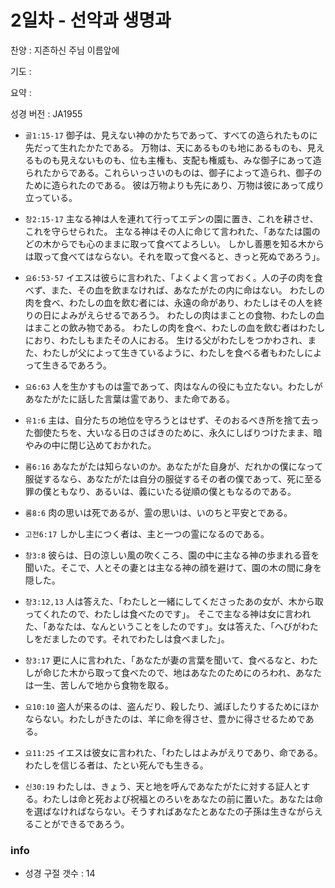 # 2일차 - 선악과 생명과

찬양 : 지존하신 주님 이름앞에

기도 : 

요약 : 

성경 버전 : JA1955

- `골1:15-17` 御子は、見えない神のかたちであって、すべての造られたものに先だって生れたかたである。 万物は、天にあるものも地にあるものも、見えるものも見えないものも、位も主権も、支配も権威も、みな御子にあって造られたからである。これらいっさいのものは、御子によって造られ、御子のために造られたのである。 彼は万物よりも先にあり、万物は彼にあって成り立っている。

- `창2:15-17` 主なる神は人を連れて行ってエデンの園に置き、これを耕させ、これを守らせられた。 主なる神はその人に命じて言われた、「あなたは園のどの木からでも心のままに取って食べてよろしい。 しかし善悪を知る木からは取って食べてはならない。それを取って食べると、きっと死ぬであろう」。

- `요6:53-57` イエスは彼らに言われた、「よくよく言っておく。人の子の肉を食べず、また、その血を飲まなければ、あなたがたの内に命はない。 わたしの肉を食べ、わたしの血を飲む者には、永遠の命があり、わたしはその人を終りの日によみがえらせるであろう。 わたしの肉はまことの食物、わたしの血はまことの飲み物である。 わたしの肉を食べ、わたしの血を飲む者はわたしにおり、わたしもまたその人におる。 生ける父がわたしをつかわされ、また、わたしが父によって生きているように、わたしを食べる者もわたしによって生きるであろう。

- `요6:63` 人を生かすものは霊であって、肉はなんの役にも立たない。わたしがあなたがたに話した言葉は霊であり、また命である。

- `유1:6` 主は、自分たちの地位を守ろうとはせず、そのおるべき所を捨て去った御使たちを、大いなる日のさばきのために、永久にしばりつけたまま、暗やみの中に閉じ込めておかれた。

- `롬6:16` あなたがたは知らないのか。あなたがた自身が、だれかの僕になって服従するなら、あなたがたは自分の服従するその者の僕であって、死に至る罪の僕ともなり、あるいは、義にいたる従順の僕ともなるのである。

- `롬8:6` 肉の思いは死であるが、霊の思いは、いのちと平安とである。

- `고전6:17` しかし主につく者は、主と一つの霊になるのである。

- `창3:8` 彼らは、日の涼しい風の吹くころ、園の中に主なる神の歩まれる音を聞いた。そこで、人とその妻とは主なる神の顔を避けて、園の木の間に身を隠した。

- `창3:12,13` 人は答えた、「わたしと一緒にしてくださったあの女が、木から取ってくれたので、わたしは食べたのです」。 そこで主なる神は女に言われた、「あなたは、なんということをしたのです」。女は答えた、「へびがわたしをだましたのです。それでわたしは食べました」。

- `창3:17` 更に人に言われた、「あなたが妻の言葉を聞いて、食べるなと、わたしが命じた木から取って食べたので、地はあなたのためにのろわれ、あなたは一生、苦しんで地から食物を取る。

- `요10:10` 盗人が来るのは、盗んだり、殺したり、滅ぼしたりするためにほかならない。わたしがきたのは、羊に命を得させ、豊かに得させるためである。

- `요11:25` イエスは彼女に言われた、「わたしはよみがえりであり、命である。わたしを信じる者は、たとい死んでも生きる。

- `신30:19` わたしは、きょう、天と地を呼んであなたがたに対する証人とする。わたしは命と死および祝福とのろいをあなたの前に置いた。あなたは命を選ばなければならない。そうすればあなたとあなたの子孫は生きながらえることができるであろう。

### info

- 성경 구절 갯수 : 14
